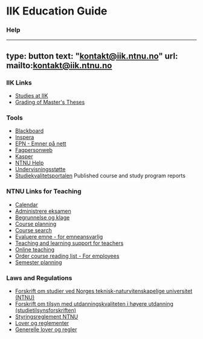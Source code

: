
# IIK Education Guide


### Help

---
type: button
text: "kontakt@iik.ntnu.no"
url: mailto:kontakt@iik.ntnu.no
---


### IIK Links

* [Studies at IIK](https://innsida.ntnu.no/wiki/-/wiki/English/Studies+at+IIK)
* [Grading of Master's Theses](https://i.ntnu.no/wiki/-/wiki/English/Grading+MSc+theses+at+IIK)


### Tools

* [Blackboard](https://innsida.ntnu.no/blackboard)
* [Inspera](https://ntnu.inspera.no/admin)
* [EPN - Emner på nett](https://fsweb.no/epn/velgInstitusjon.jsf?inst=ntnu)
* [Fagpersonweb](https://fsweb.no/fagpersonweb/login.jsf?inst=fsntnu)
* [Kasper](https://studntnu.sharepoint.com/sites/studieplanlegging)
* [NTNU Help](https://innsida.ntnu.no/ntnuhjelp)
* [Undervisningsstøtte](https://innsida.ntnu.no/en/undervisningsstotte)
* [Studiekvalitetsportalen](https://innsida.ntnu.no/studiekvalitetsportalen/) Published course and study program reports


### NTNU Links for Teaching

* [Calendar](https://i.ntnu.no/en/studiekalender)
* [Administrere eksamen](https://i.ntnu.no/administrere-eksamen)
* [Begrunnelse og klage](https://i.ntnu.no/wiki/-/wiki/Norsk/Begrunnelse+og+klage)
* [Course planning](https://i.ntnu.no/emneansvarlig)
* [Course search](https://www.ntnu.no/studier/emner)
* [Evaluere emne - for emneansvarlig](https://i.ntnu.no/evaluere-emne)
* [Teaching and learning support for teachers](https://i.ntnu.no/undervisningsstotte)
* [Online teaching](https://i.ntnu.no/nettbasert-undervisning)
* [Order course reading list - For employees](https://i.ntnu.no/pensumforberedelse)
* [Semester planning](https://i.ntnu.no/planlegge-semesteret)

### Laws and Regulations

* [Forskrift om studier ved Norges teknisk-naturvitenskapelige universitet (NTNU)](https://lovdata.no/dokument/SF/forskrift/2015-12-08-1449)
* [Forskrift om tilsyn med utdanningskvaliteten i høyere utdanning (studietilsynsforskriften)](https://lovdata.no/dokument/SF/forskrift/2017-02-07-137)
* [Styringsreglement NTNU](https://innsida.ntnu.no/wiki/-/wiki/Norsk/Styringsreglement)
* [Lover og reglementer](https://innsida.ntnu.no/wiki/-/wiki/Norsk/lover+og+reglementer)
* [Generelle lover og regler](https://innsida.ntnu.no/wiki/-/wiki/Norsk/Generelle+lover+og+regler+-+studier)

